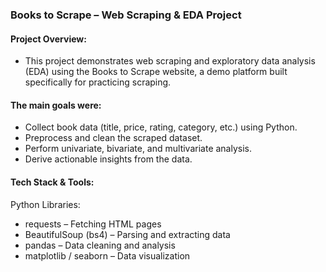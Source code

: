 ### Books to Scrape – Web Scraping & EDA Project
#### Project Overview:
- This project demonstrates web scraping and exploratory data analysis (EDA) using the Books to Scrape
 website, a demo platform built specifically for practicing scraping.

#### The main goals were:
- Collect book data (title, price, rating, category, etc.) using Python.
- Preprocess and clean the scraped dataset.
- Perform univariate, bivariate, and multivariate analysis.
- Derive actionable insights from the data.

#### Tech Stack & Tools:
Python Libraries:
- requests – Fetching HTML pages
- BeautifulSoup (bs4) – Parsing and extracting data
- pandas – Data cleaning and analysis
- matplotlib / seaborn – Data visualization

